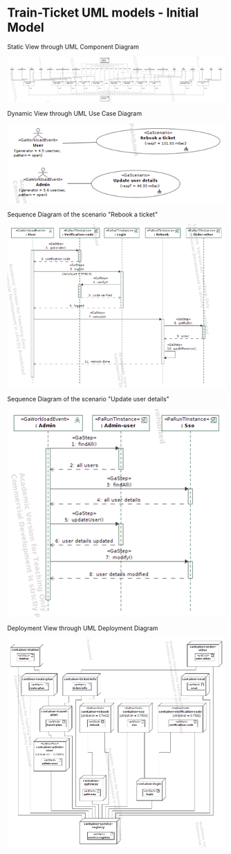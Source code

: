 # Train-Ticket UML models - Initial Model

Static View through UML Component Diagram

![static view](staticView.png)

Dynamic View through UML Use Case Diagram

![use case](useCases.png)

Sequence Diagram of the scenario "Rebook a ticket"

![use case](<Rebook a ticket.png>)

Sequence Diagram of the scenario "Update user details"

![use case](<Update user details.png>)

Deployment View through UML Deployment Diagram

![deployment view](deploymentView.png)

